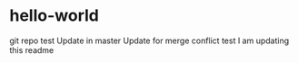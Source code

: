 # hello-world
git repo test
Update in master
Update for merge conflict test
I am updating this readme

